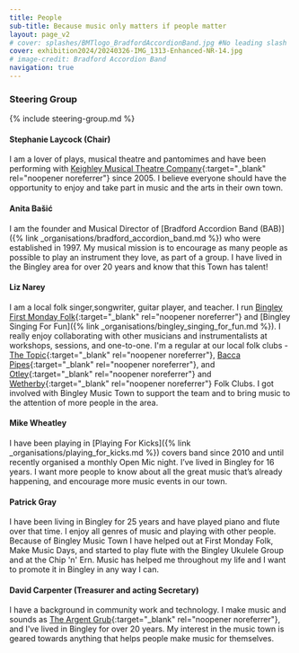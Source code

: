 ```yaml
---
title: People
sub-title: Because music only matters if people matter
layout: page_v2
# cover: splashes/BMTlogo_BradfordAccordionBand.jpg #No leading slash
cover: exhibition2024/20240326-IMG_1313-Enhanced-NR-14.jpg
# image-credit: Bradford Accordion Band
navigation: true
---
```


### Steering Group
{% include steering-group.md %}

#### Stephanie Laycock (Chair)
I am a lover of plays, musical theatre and pantomimes and have been performing with [Keighley Musical Theatre Company<i class="fa fa-external-link" aria-hidden="true"></i>](https://keighleymtc.com/){:target="_blank" rel="noopener noreferrer"} since 2005. I believe everyone should have the opportunity to enjoy and take part in music and the arts in their own town.

#### Anita Bašić
I am the founder and Musical Director of [Bradford Accordion Band (BAB)]({% link _organisations/bradford_accordion_band.md %}) who were established in 1997. My musical mission is to encourage as many people as possible to play an instrument they love, as part of a group. I have lived in the Bingley area for over 20 years and know that this Town has talent! 

#### Liz Narey
I am a local folk singer,songwriter, guitar player, and teacher. I run [Bingley First Monday Folk<i class="fa fa-external-link" aria-hidden="true"></i>](https://www.facebook.com/groups/1823602681007824){:target="_blank" rel="noopener noreferrer"} and [Bingley Singing For Fun]({% link _organisations/bingley_singing_for_fun.md %}). I really enjoy collaborating with other musicians and instrumentalists at workshops, sessions, and one-to-one. I'm a regular at our local folk clubs - [The Topic<i class="fa fa-external-link" aria-hidden="true"></i>](http://www.nawaller.com/topicfc/){:target="_blank" rel="noopener noreferrer"}, [Bacca Pipes<i class="fa fa-external-link" aria-hidden="true"></i>](https://baccapipes.org.uk/){:target="_blank" rel="noopener noreferrer"}, and [Otley<i class="fa fa-external-link" aria-hidden="true"></i>](http://www.otleyfolkclub.org.uk/){:target="_blank" rel="noopener noreferrer"} and [Wetherby<i class="fa fa-external-link" aria-hidden="true"></i>](http://wetherbyfolk.co.uk/){:target="_blank" rel="noopener noreferrer"} Folk Clubs. I got involved with Bingley Music Town to support the team and to bring music to the attention of more people in the area.

#### Mike Wheatley 
I have been playing in [Playing For Kicks]({% link _organisations/playing_for_kicks.md %}) covers band since 2010 and until recently organised a monthly Open Mic night. I’ve lived in Bingley for 16 years. I want more people to know about all the great music that’s already happening, and encourage more music events in our town.

#### Patrick Gray
I have been living in Bingley for 25 years and have played piano and flute over that time. I enjoy all genres of music and playing with other people. Because of Bingley Music Town I have helped out at First Monday Folk, Make Music Days, and started to play flute with the Bingley Ukulele Group and at the Chip 'n' Ern. Music has helped me throughout my life and I want to promote it in Bingley in any way I can.

<!--#### Becs Leighton (Secretary)
I teach piano, flute and music theory at [Becs Leighton<i class="fa fa-external-link" aria-hidden="true"></i>](https://www.becsleightonmusic.com/){:target="_blank" rel="noopener noreferrer"} and I co-founded [Bradford and Airedale Youth Choir]({% link _organisations/bradford_airedale_youth_choir.md %}). I am passionate about creating local opportunities in music for young people, because these experiences change futures.  -->

#### David Carpenter (Treasurer and acting Secretary)
I have a background in community work and technology. I make music and sounds as [The Argent Grub<i class="fa fa-external-link" aria-hidden="true"></i>](https://theargentgrub.co.uk/){:target="_blank" rel="noopener noreferrer"}, and I've lived in Bingley for over 20 years. My interest in the music town is geared towards anything that helps people make music for themselves.  
